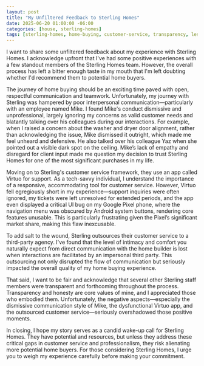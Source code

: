 ```yaml
---
layout: post
title: "My Unfiltered Feedback to Sterling Homes"
date: 2025-06-20 01:00:00 -06:00
categories: [house, sterling-homes]
tags: [sterling-homes, home-buying, customer-service, transparency, lessons-learned, virtuo]
---
```


I want to share some unfiltered feedback about my experience with Sterling Homes. I acknowledge upfront that I've had some positive experiences with a few standout members of the Sterling Homes team. However, the overall process has left a bitter enough taste in my mouth that I'm left doubting whether I'd recommend them to potential home buyers.

The journey of home buying should be an exciting time paved with open, respectful communication and teamwork. Unfortunately, my journey with Sterling was hampered by poor interpersonal communication—particularly with an employee named Mike. I found Mike's conduct dismissive and unprofessional, largely ignoring my concerns as valid customer needs and blatantly talking over his colleagues during our interactions. For example, when I raised a concern about the washer and dryer door alignment, rather than acknowledging the issue, Mike dismissed it outright, which made me feel unheard and defensive. He also talked over his colleague Yaz when she pointed out a visible dark spot on the ceiling. Mike’s lack of empathy and disregard for client input made me question my decision to trust Sterling Homes for one of the most significant purchases in my life.

Moving on to Sterling's customer service framework, they use an app called Virtuo for support. As a tech-savvy individual, I understand the importance of a responsive, accommodating tool for customer service. However, Virtuo fell egregiously short in my experience—support inquiries were often ignored, my tickets were left unresolved for extended periods, and the app even displayed a critical UI bug on my Google Pixel phone, where the navigation menu was obscured by Android system buttons, rendering core features unusable. This is particularly frustrating given the Pixel’s significant market share, making this flaw inexcusable.

To add salt to the wound, Sterling outsources their customer service to a third-party agency. I've found that the level of intimacy and comfort you naturally expect from direct communication with the home builder is lost when interactions are facilitated by an impersonal third party. This outsourcing not only disrupted the flow of communication but seriously impacted the overall quality of my home buying experience.

That said, I want to be fair and acknowledge that several other Sterling staff members were transparent and forthcoming throughout the process. Transparency and honesty are core values of mine, and I appreciated those who embodied them. Unfortunately, the negative aspects—especially the dismissive communication style of Mike, the dysfunctional Virtuo app, and the outsourced customer service—seriously overshadowed those positive moments.

In closing, I hope my story serves as a candid wake-up call for Sterling Homes. They have potential and resources, but unless they address these critical gaps in customer service and professionalism, they risk alienating more potential home buyers. For those considering Sterling Homes, I urge you to weigh my experience carefully before making your commitment.
